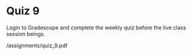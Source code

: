 <!--meta exposure: initial -->
<!--meta assessmentFormat: MultipleChoice, TrueFalse, ShortAnswer -->
<!--meta submissionVia: GradeScope -->
<!--meta instructionType: specific -->
<!--meta submissionFormatFlexibility: no -->
<!--meta submissionTopicFlexibility: no -->
<!--meta rubricAvailable: no -->
<!--meta rubricShared: no -->
<!--meta groupWork: no -->
<!--meta automatedGrading: 100 -->
<!--meta studentInstructionsLink: /assignments/quiz_9.pdf -->
<!--meta topics: intro-html, intro-js, intro-css -->

# Quiz 9

Login to Gradescope and complete the weekly quiz before the live class session beings.

/assignments/quiz_9.pdf
